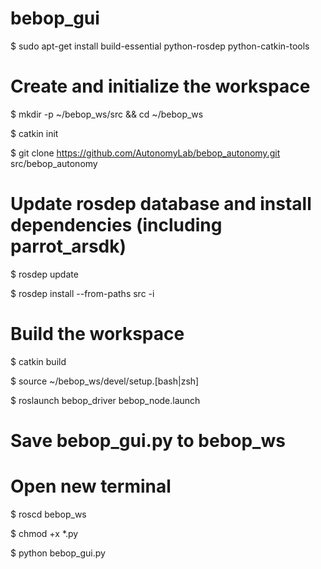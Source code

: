 # bebop_gui

$ sudo apt-get install build-essential python-rosdep python-catkin-tools

# Create and initialize the workspace
$ mkdir -p ~/bebop_ws/src && cd ~/bebop_ws

$ catkin init

$ git clone https://github.com/AutonomyLab/bebop_autonomy.git src/bebop_autonomy

# Update rosdep database and install dependencies (including parrot_arsdk)
$ rosdep update

$ rosdep install --from-paths src -i

# Build the workspace
$ catkin build

$ source ~/bebop_ws/devel/setup.[bash|zsh]

$ roslaunch bebop_driver bebop_node.launch

# Save bebop_gui.py to bebop_ws

# Open new terminal
$ roscd bebop_ws

$ chmod +x *.py

$ python bebop_gui.py
